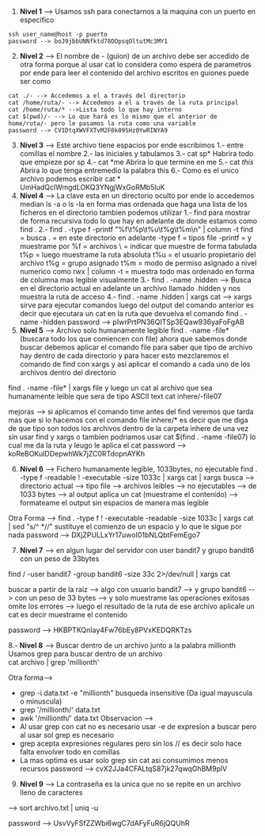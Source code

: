 1. **Nivel 1** --> 
Usamos ssh para conectarnos a la maquina con un puerto en especifico
~~~
ssh user_name@host -p puerto
password --> boJ9jbbUNNfktd78OOpsqOltutMc3MY1
~~~
2. **Nivel 2** -->
El nombre de - (guion) de un archivo debe ser accedido de otra forma porque al usar cat lo considera como espera de parametros por ende para leer el contenido del archivo escritos en guiones puede ser como
~~~
cat ./- --> Accedemos a el a través del directorio
cat /home/ruta/- --> Accedemos a el a través de la ruta principal
cat /home/ruta/* -->Lista todo lo que hay interno
cat $(pwd)/- --> Lo que hará es lo mismo que el anterior de home/ruta/- pero le pasamos la ruta como una variable
password --> CV1DtqXWVFXTvM2F0k09SHz0YwRINYA9
~~~
3. **Nivel 3** --> Este archivo tiene espacios por ende escribimos 
1.- entre comillas el nombre 
2.- las iniciales y tabulamos
3.- cat sp* Habrira todo que empieze por sp
4.- cat *me Abrira lo que termine en me 
5.- cat *this* Abrira lo que tenga entremedio la palabra this
6.- Como es el unico archivo podemos escribir cat *
UmHadQclWmgdLOKQ3YNgjWxGoRMb5luK
4. **Nivel 4** --> La clave esta en un directorio oculto por ende lo accedemos median ls -a o ls -la en forma mas ordenada que haga una lista de los ficheros en el directorio
tambien podemos utilizar 
1.- find para mostrar de forma recursiva todo lo que hay en adelante de donde estamos como find .
2.- find . -type f -printf "%f\t%p\t%u\t%g\t%m\n" | column -t
find = busca
. = en este directorio en adelante
-type f = tipos file
-printf = y muestrame por
%f = archivos
\ = indicar que muestre de forma tabulada
t%p = luego muestrame la ruta absoluta
t%u = el usuario propietario del archivo
t%g = grupo asignado
t%m = modo de permiso asignado a nivel numerico como rwx
| column -t = muestra todo mas ordenado en forma de columna mas legible visualmente
3.- find . -name .hidden --> Busca en el directorio actual en adelante un archivo llamado .hidden y nos muestra la ruta de acceso
4.- find . -name .hidden | xargs cat --> xargs sirve para ejecutar comandos luego del output del comando anterior es decir que ejecutara un cat en la ruta que devuelva el comando find . -name -hidden
password --> pIwrPrtPN36QITSp3EQaw936yaFoFgAB
5. **Nivel 5** --> Archivo solo humanamente legible 
find . -name -file* (buscara todo los que comiencen con file)
ahora que sabemos donde buscar debemos aplicar el comando file para saber que tipo de archivo hay dentro de cada directorio y para hacer esto mezclaremos el comando de find con xargs y asi aplicar el comando a cada uno de los archivos dentro del directorio

find . -name -file* | xargs file
y luego un cat al archivo que sea humanamente leible que sera de tipo ASCII text
cat inhere/-file07

mejoras --> si aplicamos el comando time antes del find veremos que tarda mas que si lo hacemos con el comando file inhere/* es decir que me diga de que tipo son todos los archivos dentro de la carpeta inhere de una vez sin usar find y xargs
o tambien podriamos usar cat $(find . -name -file07) lo cual me da la ruta y leugo le aplica el cat
password --> koReBOKuIDDepwhWk7jZC0RTdopnAYKh


6. **Nivel 6** --> Fichero humanamente legible, 1033bytes, no ejecutable
find . -type f -readable ! -executable -size 1033c | xargs cat | xargs
busca --> 
directorio actual --> 
tipo file --> 
archivos leibles --> 
no ejecutables --> 
de 1033 bytes --> 
al output aplica un cat (muestrame el contenido) --> 
formateame el output sin espacios de manera mas legible 

Otra Forma --> find . -type f ! -executable -readable -size 1033c | xargs cat | sed "s/^ *//" sustituye el comienzo de un espacio y lo que le sigue por nada 
password --> DXjZPULLxYr17uwoI01bNLQbtFemEgo7

7. **Nivel 7** --> en algun lugar del servidor con user bandit7 y grupo bandit6 con un peso de 33bytes

find / -user bandit7 -group bandit6 -size 33c 2>/dev/null | xargs cat 

buscar a partir de la raiz --> algo con usuario bandit7 --> y grupo bandit6 --> con un peso de 33 bytes --> y solo muestrame las operaciones exitosas omite los errores --> luego el resultado de la ruta de ese archivo aplicale un cat es decir muestrame el contenido

password --> HKBPTKQnIay4Fw76bEy8PVxKEDQRKTzs

8.- **Nivel 8** --> Buscar dentro de un archivo junto a la palabra millionth 
Usamos grep para buscar dentro de un archivo\
cat archivo | grep 'millionth'

Otra forma--> 
- grep -i data.txt -e "millionth" busqueda insensitive (Da igual mayuscula o minuscula)
- grep '/millionth/' data.txt
- awk '/millionth/' data.txt
Observacion --> 
 - Al usar grep con cat no es necesario usar -e de expresion a buscar pero al usar sol grep es necesario
 - grep acepta expresiones regulares pero sin los // es decir solo hace falta envolver todo en comillas
 - La mas optima es usar solo grep sin cat asi consumimos menos recursos
password --> cvX2JJa4CFALtqS87jk27qwqGhBM9plV

9. **Nivel 9** --> La contraseña es la unica que no se repite en un archivo lleno de caracteres

--> sort archivo.txt  | uniq -u



password --> UsvVyFSfZZWbi6wgC7dAFyFuR6jQQUhR